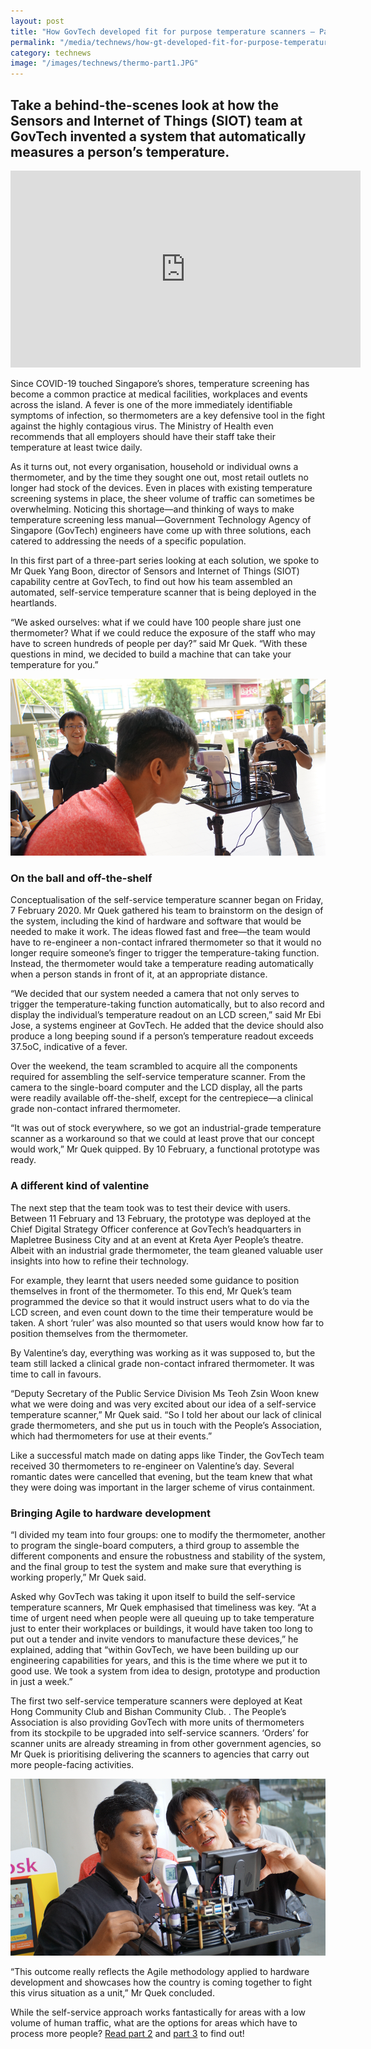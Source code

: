 ```yaml
---
layout: post
title: "How GovTech developed fit for purpose temperature scanners – Part 1"
permalink: "/media/technews/how-gt-developed-fit-for-purpose-temperature-scanners-part-1"
category: technews
image: "/images/technews/thermo-part1.JPG"
---
```


Take a behind-the-scenes look at how the Sensors and Internet of Things (SIOT) team at GovTech invented a system that automatically measures a person’s temperature.
---

<div class="bp-youtube">
  <iframe width="560" height="315" src="https://www.youtube.com/embed/GeM9phUWgck" frameborder="0" allow="autoplay; encrypted-media" allowfullscreen></iframe>
</div>


Since COVID-19 touched Singapore’s shores, temperature screening has become a common practice at medical facilities, workplaces and events across the island. A fever is one of the more immediately identifiable symptoms of infection, so thermometers are a key defensive tool in the fight against the highly contagious virus. The Ministry of Health even recommends that all employers should have their staff take their temperature at least twice daily. 

As it turns out, not every organisation, household or individual owns a thermometer, and by the time they sought one out, most retail outlets no longer had stock of the devices. Even in places with existing temperature screening systems in place, the sheer volume of traffic can sometimes be overwhelming. Noticing this shortage—and thinking of ways to make temperature screening less manual—Government Technology Agency of Singapore (GovTech) engineers have come up with three solutions, each catered to addressing the needs of a specific population. 

In this first part of a three-part  series  looking at each solution, we spoke to Mr Quek Yang Boon, director of Sensors and Internet of Things (SIOT) capability centre at GovTech, to find out how his team assembled an automated, self-service temperature scanner that is being deployed in the heartlands.

“We asked ourselves: what if we could have 100 people share just one thermometer? What if we could reduce the exposure of the staff who may have to screen hundreds of people per day?” said Mr Quek. “With these questions in mind, we decided to build a machine that can take your temperature for you.”

![SiOT thermo scanner](/images/technews/thermo-part1.JPG)

### **On the ball and off-the-shelf**

Conceptualisation of the self-service temperature scanner began on Friday, 7 February 2020. Mr Quek gathered his team to brainstorm on the design of the system, including the kind of hardware and software that would be needed to make it work. The ideas flowed fast and free—the team would have to re-engineer a non-contact infrared thermometer so that it would no longer require someone’s finger to trigger the temperature-taking function. Instead, the thermometer would take a temperature reading automatically when a person stands in front of it, at an appropriate distance.

“We decided that our system needed a camera that not only serves to trigger the temperature-taking function automatically, but to also record and display the individual’s temperature readout on an LCD screen,” said Mr Ebi Jose, a systems engineer at GovTech. He added that the device should also produce a long beeping sound if a person’s temperature readout exceeds 37.5oC, indicative of a fever. 

Over the weekend, the team scrambled to acquire all the components required for assembling the self-service temperature scanner. From the camera to the single-board computer and the LCD display, all the parts were readily available off-the-shelf, except for the centrepiece—a clinical grade non-contact infrared thermometer.

“It was out of stock everywhere, so we got an industrial-grade temperature scanner as a workaround so that we could at least prove that our concept would work,” Mr Quek quipped. By 10 February, a functional prototype was ready. 

### **A different kind of valentine**

The next step that the team took was to test their device with users. Between 11 February and 13 February, the prototype was deployed at the Chief Digital Strategy Officer conference at GovTech’s headquarters in Mapletree Business City and at an event at Kreta Ayer People’s theatre. Albeit with an industrial grade thermometer, the team gleaned valuable user insights into how to refine their technology.

For example, they learnt that users needed some guidance to position themselves in front of the thermometer. To this end, Mr Quek’s team programmed the device so that it would instruct users what to do via the LCD screen, and even count down to the time their temperature would be taken. A short ‘ruler’ was also mounted so that users would know how far to position themselves from the thermometer. 

By Valentine’s day, everything was working as it was supposed to, but the team still lacked a clinical grade non-contact infrared thermometer. It was time to call in favours. 

“Deputy Secretary of the Public Service Division Ms Teoh Zsin Woon knew what we were doing and was very excited about our idea of a self-service temperature scanner,” Mr Quek said. “So I told her about our lack of clinical grade thermometers, and she put us in touch with the People’s Association, which had thermometers for use at their events.”

Like a successful match made on dating apps like Tinder, the GovTech team received 30 thermometers to re-engineer on Valentine’s day. Several romantic dates were cancelled that evening, but the team knew that what they were doing was important in the larger scheme of virus containment. 

### **Bringing Agile to hardware development**

“I divided my team into four groups: one to modify the thermometer, another to program the single-board computers, a third group to assemble the different components and ensure the robustness and stability of the system, and the final group to test the system and make sure that everything is working properly,” Mr Quek said.

Asked why GovTech was taking it upon itself to build the self-service temperature scanners, Mr Quek emphasised that timeliness was key. “At a time of urgent need when people were all queuing up to take temperature just to enter their workplaces or buildings, it would have taken too long to put out a tender and invite vendors to manufacture these devices,” he explained, adding that “within GovTech, we have been building up our engineering capabilities for years, and this is the time where we put it to good use. We took a system from idea to design, prototype and production in just a week.”

The first two self-service temperature scanners were deployed at Keat Hong Community Club and Bishan Community Club. . The People’s Association is also providing GovTech with more units of thermometers from its stockpile to be upgraded into self-service scanners. ‘Orders’ for scanner units are already streaming in from other government agencies, so Mr Quek is prioritising delivering the scanners to agencies that carry out more people-facing activities.  

![SiOT thermoo scanner](/images/technews/thermo-part2.JPG)

“This outcome really reflects the Agile methodology applied to hardware development and showcases how the country is coming together to fight this virus situation as a unit,” Mr Quek concluded.

While the self-service approach works fantastically for areas with a low volume of human traffic, what are the options for areas which have to process more people? [Read part 2](www.tech.gov.sg/media/technews/how-gt-developed-fit-for-purpose-temperature-scanners-part-2) and [part 3](www.tech.gov.sg/media/technews/how-gt-developed-fit-for-purpose-temperature-scanners-part-2) to find out!
